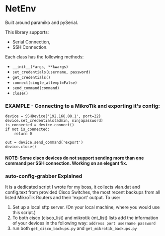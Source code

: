 # NetEnv

Built around paramiko and pySerial.

This library supports:
* Serial Connection,
* SSH Connection.

Each class has the following methods:

- `__init__(*args, **kwargs)`
- `set_credentials(username, password)`
- `get_credentials()`
- `connect(single_attempt=False)`
- `send_command(command)`
- `close()`

### EXAMPLE - Connecting to a MikroTik and exporting it's config:

    device = SSHDevice('192.168.88.1', port=22)
    device.set_credentials(admin, ninjapassword)
    is_connected = device.connect()
    if not is_connected:
        return 0
    
    out = device.send_command('export')
    device.close()

#### NOTE: Some cisco devices do not support sending more than one command per SSH connection. Working on an elegant fix.

### auto-config-grabber Explained
It is a dedicated script I wrote for my boss, it collects vlan.dat and config.text from provided Cisco Switches,
the most recent backups from all listed MikroTik Routers and their 'export' output.
To use:
1) Set up a local sftp server. (On your local machine, where you would use this script.)
2) To both cisco (cisco_list) and mikrotik (mt_list) lists add the information of your devices in the following way:
 `address port username password`
3) run both `get_cisco_backups.py` and `get_mikrotik_backups.py`
